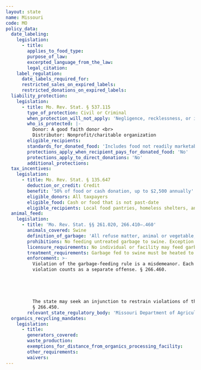 ```yaml
---
layout: state
name: Missouri
code: MO
policy_data:
  date_labeling:
    legislation:
      - title:
        applies_to_food_type:
        purpose_of_law:
        excerpted_language_from_the_law:
        legal_citation:
    label_regulation:
      date_labels_required_for:
      restricted_sales_on_expired_labels:
      restricted_donations_on_expired_labels:
  liability_protection:
    legislation:
      - title: Mo. Rev. Stat. § 537.115
        type_of_protection: Civil or Criminal
        when_protection_will_not_apply: 'Negligence, recklessness, or intentional misconduct'
        who_is_protected: |-
          Donor: A good faith donor <br>
          Distributor: Nonprofit/charitable organization
        eligible_recipients:
        standards_for_donated_food: 'Includes food not readily marketable due to appearance, freshness, grade, or surplus'
        protections_apply_when_recipient_pays_for_donated_food: 'No'
        protections_apply_to_direct_donations: 'No'
        additional_protections:
  tax_incentives:
    legislation:
      - title: Mo. Rev. Stat. § 135.647
        deduction_or_credit: Credit
        benefit: '50% of food or cash donation, up to $2,500 annually'
        eligible_donors: All taxpayers
        eligible_food: Cash or food that is not past-date
        eligible_recipients: Local food pantries, homeless shelters, and soup kitchens in the area where the donor resides in MO
  animal_feed:
    legislation:
      - title: 'Mo. Rev. Stat. §§ 261.020, 266.410–.460'
        animals_covered: Swine
        definition_of_garbage: 'All refuse matter, animal or vegetable, and shall include all waste material, byproducts of a kitchen, restaurant, or slaughterhouse, every refuse accumulation of animal, fruit, or vegetable matter, liquid or otherwise. § 266.410 (2015).'
        prohibitions: No feeding untreated garbage to swine. Exception for individuals feeding household garbage. §§ 266.420–.430.
        licensure_requirements: No individual or facility may feed garbage to swine without first obtaining an annual permit from the department of agriculture. § 266.430.
        treatment_requirements: Garbage fed to swine must be heated to a temperature of 212 degrees Fahrenheit. An individual may feed household garbage to his or her own swine. § 266.420.
        enforcement: >-
          Violation of the garbage-feeding rule is a misdemeanor. Each day of the
          violation counts as a separate offense. § 266.460.





          The state may seek an injunction to restrain violations of the rule.
          § 266.450.
        relevant_state_regulatory_body: 'Missouri Department of Agriculture (§ 261.020), <a href="http://agriculture.mo.gov/" target="_blank">http://agriculture.mo.gov/</a>.'
  organics_recycling_mandates:
    legislation:
      - title:
        generators_covered:
        waste_production:
        exemptions_for_distance_from_organics_processing_facility:
        other_requirements:
        waivers:
---
```

